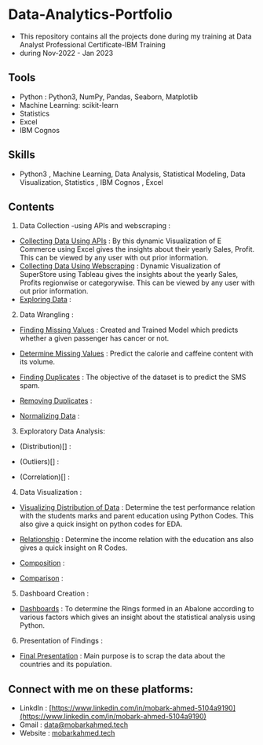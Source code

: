 # Data-Analytics-Portfolio
- This repository contains all the projects done during my training at Data Analyst Professional Certificate-IBM Training 
- during Nov-2022 - Jan 2023
## Tools
- Python : Python3, NumPy, Pandas, Seaborn, Matplotlib
- Machine Learning: scikit-learn
- Statistics
- Excel
- IBM Cognos
## Skills
- Python3 , Machine Learning, Data Analysis, Statistical Modeling, Data Visualization, Statistics , IBM Cognos , Excel
## Contents
1. Data Collection -using APIs and webscraping :

- [Collecting Data Using APIs]() : By this dynamic Visualization of E Commerce using Excel gives the insights about their yearly Sales, Profit. This can be viewed by any user with out prior information.
- [Collecting Data Using Webscraping]() : Dynamic Visualization of SuperStore using Tableau gives the insights about the yearly Sales, Profits regionwise or categorywise. This can be viewed by any user with out prior information.
- [Exploring Data]() : 
2. Data Wrangling :

- [Finding Missing Values]() : Created and Trained Model which predicts whether a given passenger has cancer or not.

- [Determine Missing Values]() : Predict the calorie and caffeine content with its volume.

- [Finding Duplicates]() : The objective of the dataset is to predict the SMS spam.

- [Removing Duplicates]() : 

- [Normalizing Data]() : 

3. Exploratory Data Analysis:
- (Distribution)[] : 

- (Outliers)[] : 

- (Correlation)[] : 

4. Data Visualization : 

- [Visualizing Distribution of Data]() : Determine the test performance relation with the students marks and parent education using Python Codes. This also give a quick insight on python codes for EDA.

- [Relationship]() : Determine the income relation with the education ans also gives a quick insight on R Codes.

- [Composition]() : 

- [Comparison]() :

5. Dashboard Creation :

- [Dashboards]() : To determine the Rings formed in an Abalone according to various factors which gives an insight about the statistical analysis using Python.

6. Presentation of Findings :

- [Final Presentation]() : Main purpose is to scrap the data about the countries and its population.
## Connect with me on these platforms:
- LinkdIn : [https://www.linkedin.com/in/mobark-ahmed-5104a9190](https://www.linkedin.com/in/mobark-ahmed-5104a9190)
- Gmail :  [data@mobarkahmed.tech](mailto:data@mobarkahmed.tech)
- Website : [mobarkahmed.tech](https://www.mobarkahmed.tech)
